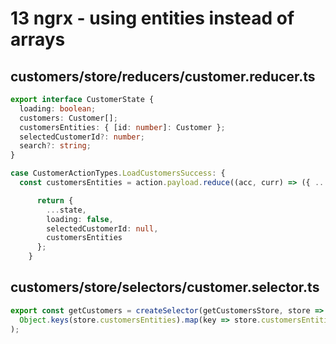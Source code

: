 # 13 ngrx - using entities instead of arrays

## customers/store/reducers/customer.reducer.ts

```ts
export interface CustomerState {
  loading: boolean;
  customers: Customer[];
  customersEntities: { [id: number]: Customer };
  selectedCustomerId?: number;
  search?: string;
}

case CustomerActionTypes.LoadCustomersSuccess: {
  const customersEntities = action.payload.reduce((acc, curr) => ({ ...acc, [curr.id]: curr }), {});

      return {
        ...state,
        loading: false,
        selectedCustomerId: null,
        customersEntities
      };
    }
```

## customers/store/selectors/customer.selector.ts

```ts
export const getCustomers = createSelector(getCustomersStore, store =>
  Object.keys(store.customersEntities).map(key => store.customersEntities[key])
);
```
